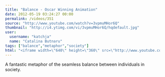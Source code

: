 ```yaml
---
title: "Balance - Oscar Winning Animation"
date: 2012-05-19 03:24:27 00:00
permalink: /videos/351
source: "http://www.youtube.com/watch?v=3vpmuMHor6Q"
thumbnail: "http://i4.ytimg.com/vi/3vpmuMHor6Q/hqdefault.jpg"
user:
  username: "katchja"
  name: "Catalina Butnaru"
tags: ["balance","metaphor","society"]
html: "<iframe width=\"640\" height=\"360\" src=\"http://www.youtube.com/embed/3vpmuMHor6Q?wmode=transparent&fs=1&feature=oembed\" frameborder=\"0\" allowfullscreen></iframe>"
---
```


A fantastic metaphor of the seamless  balance between individuals in society.